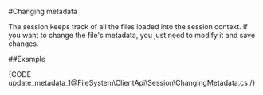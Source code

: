#Changing metadata

The session keeps track of all the files loaded into the session context. If you want to change the file's metadata, you just need to modify it and save changes.

##Example

{CODE update_metadata_1@FileSystem\ClientApi\Session\ChangingMetadata.cs /}
